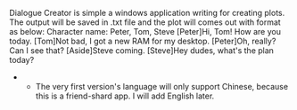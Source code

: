 Dialogue Creator is simple a windows application writing for creating plots.
The output will be saved in .txt file and the plot will comes out with format as below:
  Character name: Peter, Tom, Steve
  [Peter]Hi, Tom! How are you today.
  [Tom]Not bad, I got a new RAM for my desktop.
  [Peter]Oh, really? Can I see that?
  [Aside]Steve coming.
  [Steve]Hey dudes, what's the plan today?
- * The very first version's language will only support Chinese, because this is a friend-shard app. I will add English later.
